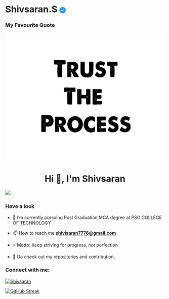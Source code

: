 # Shivsaran.S <img align="center" src="images/check.png" height="20px" width="20px">
### My Favourite Quote
<img align="" src="images/Trust the process.jpg" height="400px" width="1000px">

#

<h1 align="center">Hi 👋, I'm Shivsaran</h1>

![](https://komarev.com/ghpvc/?username=Shivsaran776&color=orange&style=flat-square)

### Have a look
- 🔭 I’m currently pursuing Post Graduation MCA degree at PSG COLLEGE OF TECHNOLOGY

- 📫 How to reach me **shivisaran7776@gmail.com**

- ⚡ Motto: Keep striving for progress, not perfection

- 📄 Do check out my repositories and contribution.

<h3 align="left">Connect with me:</h3>
<p align="left">
<a href="https://www.linkedin.com/in/shivsaran-s-365b31242/" target="blank"><img align="center" src="https://raw.githubusercontent.com/rahuldkjain/github-profile-readme-generator/master/src/images/icons/Social/linked-in-alt.svg" alt="Shivsaran" height="30" width="40" /></a>
</p>


[![GitHub Streak](https://github-readme-streak-stats.herokuapp.com?user=Shivsaran7776&theme=apprentice&hide_border=true&date_format=j%20M%5B%20Y%5D)](https://git.io/streak-stats)
